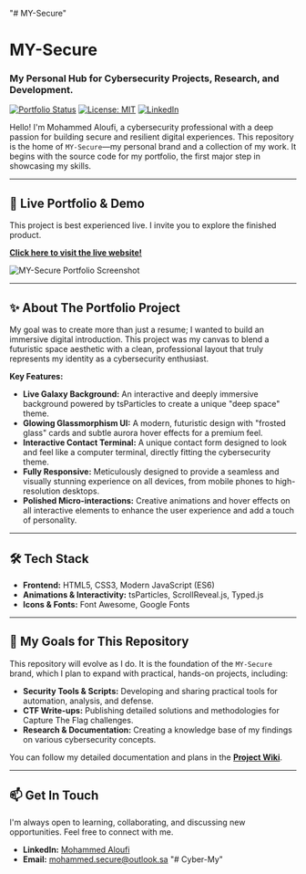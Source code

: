 "# MY-Secure" 
# MY-Secure
### My Personal Hub for Cybersecurity Projects, Research, and Development.

[![Portfolio Status](https://img.shields.io/badge/status-live-brightgreen)](https://mohammederror.github.io/MY-Secure/) [![License: MIT](https://img.shields.io/badge/License-MIT-blue.svg)](https://opensource.org/licenses/MIT) [![LinkedIn](https://img.shields.io/badge/LinkedIn-Mohammed%20Aloufi-blue?style=flat&logo=linkedin)](https://www.linkedin.com/in/mohammed-ali-s-aloufi-20036b37a/)

Hello! I'm Mohammed Aloufi, a cybersecurity professional with a deep passion for building secure and resilient digital experiences. This repository is the home of `MY-Secure`—my personal brand and a collection of my work. It begins with the source code for my portfolio, the first major step in showcasing my skills.

---

## 🚀 Live Portfolio & Demo

This project is best experienced live. I invite you to explore the finished product.

**[Click here to visit the live website!]([https://mohammederror.github.io/MY-Secure/](https://mohammederror.github.io/Cyber-My/))**

![MY-Secure Portfolio Screenshot](URL_TO_YOUR_SCREENSHOT.png)

---

## ✨ About The Portfolio Project

My goal was to create more than just a resume; I wanted to build an immersive digital introduction. This project was my canvas to blend a futuristic space aesthetic with a clean, professional layout that truly represents my identity as a cybersecurity enthusiast.

**Key Features:**
* **Live Galaxy Background:** An interactive and deeply immersive background powered by tsParticles to create a unique "deep space" theme.
* **Glowing Glassmorphism UI:** A modern, futuristic design with "frosted glass" cards and subtle aurora hover effects for a premium feel.
* **Interactive Contact Terminal:** A unique contact form designed to look and feel like a computer terminal, directly fitting the cybersecurity theme.
* **Fully Responsive:** Meticulously designed to provide a seamless and visually stunning experience on all devices, from mobile phones to high-resolution desktops.
* **Polished Micro-interactions:** Creative animations and hover effects on all interactive elements to enhance the user experience and add a touch of personality.

---

## 🛠️ Tech Stack

* **Frontend:** HTML5, CSS3, Modern JavaScript (ES6)
* **Animations & Interactivity:** tsParticles, ScrollReveal.js, Typed.js
* **Icons & Fonts:** Font Awesome, Google Fonts

---

## 🔭 My Goals for This Repository

This repository will evolve as I do. It is the foundation of the `MY-Secure` brand, which I plan to expand with practical, hands-on projects, including:

* **Security Tools & Scripts:** Developing and sharing practical tools for automation, analysis, and defense.
* **CTF Write-ups:** Publishing detailed solutions and methodologies for Capture The Flag challenges.
* **Research & Documentation:** Creating a knowledge base of my findings on various cybersecurity concepts.

You can follow my detailed documentation and plans in the **[Project Wiki](https://github.com/MohammedError/MY-Secure/wiki)**.

---

## 📫 Get In Touch

I'm always open to learning, collaborating, and discussing new opportunities. Feel free to connect with me.

* **LinkedIn:** [Mohammed Aloufi](https://www.linkedin.com/in/mohammed-ali-s-aloufi-20036b37a/)
* **Email:** [mohammed.secure@outlook.sa](mailto:mohammed.secure@outlook.sa)
"# Cyber-My" 
